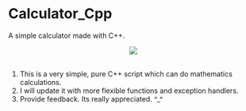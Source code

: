 # Calculator_Cpp
A simple calculator made with C++.
<p align="center">
  <img src="https://forthebadge.com/images/badges/made-with-c-plus-plus.svg" />
<br><br></p>

1. This is a very simple, pure C++ script which can do mathematics calculations.
2. I will update it with more flexible functions and exception handlers. 
3. Provide feedback. Its really appreciated. ^_^

